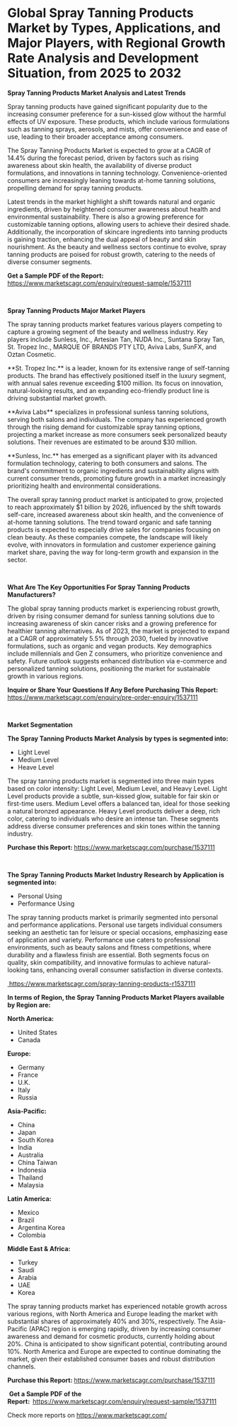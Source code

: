 <p><h1>Global Spray Tanning Products Market by Types, Applications, and Major Players, with Regional Growth Rate Analysis and Development Situation, from 2025 to 2032</h1></p><p><strong>Spray Tanning Products Market Analysis and Latest Trends</strong></p>
<p><p>Spray tanning products have gained significant popularity due to the increasing consumer preference for a sun-kissed glow without the harmful effects of UV exposure. These products, which include various formulations such as tanning sprays, aerosols, and mists, offer convenience and ease of use, leading to their broader acceptance among consumers.</p><p>The Spray Tanning Products Market is expected to grow at a CAGR of 14.4% during the forecast period, driven by factors such as rising awareness about skin health, the availability of diverse product formulations, and innovations in tanning technology. Convenience-oriented consumers are increasingly leaning towards at-home tanning solutions, propelling demand for spray tanning products. </p><p>Latest trends in the market highlight a shift towards natural and organic ingredients, driven by heightened consumer awareness about health and environmental sustainability. There is also a growing preference for customizable tanning options, allowing users to achieve their desired shade. Additionally, the incorporation of skincare ingredients into tanning products is gaining traction, enhancing the dual appeal of beauty and skin nourishment. As the beauty and wellness sectors continue to evolve, spray tanning products are poised for robust growth, catering to the needs of diverse consumer segments.</p></p>
<p><strong>Get a Sample PDF of the Report:&nbsp;</strong> <a href="https://www.marketscagr.com/enquiry/request-sample/1537111?utm_campaign=2320&utm_medium=2&utm_source=Github&utm_content=ia&utm_term=08022025&utm_id=spray-tanning-products">https://www.marketscagr.com/enquiry/request-sample/1537111</a></p>
<p>&nbsp;</p>
<p><strong>Spray Tanning Products Major Market Players</strong></p>
<p><p>The spray tanning products market features various players competing to capture a growing segment of the beauty and wellness industry. Key players include Sunless, Inc., Artesian Tan, NUDA Inc., Suntana Spray Tan, St. Tropez Inc., MARQUE OF BRANDS PTY LTD, Aviva Labs, SunFX, and Oztan Cosmetic.</p><p>**St. Tropez Inc.** is a leader, known for its extensive range of self-tanning products. The brand has effectively positioned itself in the luxury segment, with annual sales revenue exceeding $100 million. Its focus on innovation, natural-looking results, and an expanding eco-friendly product line is driving substantial market growth.</p><p>**Aviva Labs** specializes in professional sunless tanning solutions, serving both salons and individuals. The company has experienced growth through the rising demand for customizable spray tanning options, projecting a market increase as more consumers seek personalized beauty solutions. Their revenues are estimated to be around $30 million.</p><p>**Sunless, Inc.** has emerged as a significant player with its advanced formulation technology, catering to both consumers and salons. The brand's commitment to organic ingredients and sustainability aligns with current consumer trends, promoting future growth in a market increasingly prioritizing health and environmental considerations.</p><p>The overall spray tanning product market is anticipated to grow, projected to reach approximately $1 billion by 2026, influenced by the shift towards self-care, increased awareness about skin health, and the convenience of at-home tanning solutions. The trend toward organic and safe tanning products is expected to especially drive sales for companies focusing on clean beauty. As these companies compete, the landscape will likely evolve, with innovators in formulation and customer experience gaining market share, paving the way for long-term growth and expansion in the sector.</p></p>
<p>&nbsp;</p>
<p><strong>What Are The Key Opportunities For Spray Tanning Products Manufacturers?</strong></p>
<p><p>The global spray tanning products market is experiencing robust growth, driven by rising consumer demand for sunless tanning solutions due to increasing awareness of skin cancer risks and a growing preference for healthier tanning alternatives. As of 2023, the market is projected to expand at a CAGR of approximately 5.5% through 2030, fueled by innovative formulations, such as organic and vegan products. Key demographics include millennials and Gen Z consumers, who prioritize convenience and safety. Future outlook suggests enhanced distribution via e-commerce and personalized tanning solutions, positioning the market for sustainable growth in various regions.</p></p>
<p><strong>Inquire or Share Your Questions If Any Before Purchasing This Report:</strong> <a href="https://www.marketscagr.com/enquiry/pre-order-enquiry/1537111?utm_campaign=2320&utm_medium=2&utm_source=Github&utm_content=ia&utm_term=08022025&utm_id=spray-tanning-products">https://www.marketscagr.com/enquiry/pre-order-enquiry/1537111</a></p>
<p>&nbsp;</p>
<p><strong>Market Segmentation</strong></p>
<p><strong>The Spray Tanning Products Market Analysis by types is segmented into:</strong></p>
<p><ul><li>Light Level</li><li>Medium Level</li><li>Heave Level</li></ul></p>
<p><p>The spray tanning products market is segmented into three main types based on color intensity: Light Level, Medium Level, and Heavy Level. Light Level products provide a subtle, sun-kissed glow, suitable for fair skin or first-time users. Medium Level offers a balanced tan, ideal for those seeking a natural bronzed appearance. Heavy Level products deliver a deep, rich color, catering to individuals who desire an intense tan. These segments address diverse consumer preferences and skin tones within the tanning industry.</p></p>
<p><strong>Purchase this Report:&nbsp;</strong><a href="https://www.marketscagr.com/purchase/1537111?utm_campaign=2320&utm_medium=2&utm_source=Github&utm_content=ia&utm_term=08022025&utm_id=spray-tanning-products">https://www.marketscagr.com/purchase/1537111</a></p>
<p>&nbsp;</p>
<p><strong>The Spray Tanning Products Market Industry Research by Application is segmented into:</strong></p>
<p><ul><li>Personal Using</li><li>Performance Using</li></ul></p>
<p><p>The spray tanning products market is primarily segmented into personal and performance applications. Personal use targets individual consumers seeking an aesthetic tan for leisure or special occasions, emphasizing ease of application and variety. Performance use caters to professional environments, such as beauty salons and fitness competitions, where durability and a flawless finish are essential. Both segments focus on quality, skin compatibility, and innovative formulas to achieve natural-looking tans, enhancing overall consumer satisfaction in diverse contexts.</p></p>
<p><a href="https://www.marketscagr.com/spray-tanning-products-r1537111?utm_campaign=2320&utm_medium=2&utm_source=Github&utm_content=ia&utm_term=08022025&utm_id=spray-tanning-products">&nbsp;https://www.marketscagr.com/spray-tanning-products-r1537111</a></p>
<p><strong>In terms of Region, the Spray Tanning Products Market Players available by Region are:</strong></p>
<p>
    <p> <strong> North America: </strong>
        <ul>
            <li>United States</li>
            <li>Canada</li>
        </ul>
        </p> 
    <p> <strong> Europe: </strong>
        <ul>
            <li>Germany</li>
            <li>France</li>
            <li>U.K.</li>
            <li>Italy</li>
            <li>Russia</li>
        </ul>
        </p> 
    <p> <strong> Asia-Pacific: </strong>
        <ul>
            <li>China</li>
            <li>Japan</li>
            <li>South Korea</li>
            <li>India</li>
            <li>Australia</li>
            <li>China Taiwan</li>
            <li>Indonesia</li>
            <li>Thailand</li>
            <li>Malaysia</li>
        </ul>
        </p> 
    <p> <strong> Latin America: </strong>
        <ul>
            <li>Mexico</li>
            <li>Brazil</li>
            <li>Argentina Korea</li>
            <li>Colombia</li>
        </ul>
        </p> 
    <p> <strong> Middle East & Africa: </strong>
        <ul>
            <li>Turkey</li>
            <li>Saudi</li>
            <li>Arabia</li>
            <li>UAE</li>
            <li>Korea</li>
        </ul>
    </p>
    </p>
<p><p>The spray tanning products market has experienced notable growth across various regions, with North America and Europe leading the market with substantial shares of approximately 40% and 30%, respectively. The Asia-Pacific (APAC) region is emerging rapidly, driven by increasing consumer awareness and demand for cosmetic products, currently holding about 20%. China is anticipated to show significant potential, contributing around 10%. North America and Europe are expected to continue dominating the market, given their established consumer bases and robust distribution channels.</p></p>
<p><strong>Purchase this Report: </strong><a href="https://www.marketscagr.com/purchase/1537111?utm_campaign=2320&utm_medium=2&utm_source=Github&utm_content=ia&utm_term=08022025&utm_id=spray-tanning-products">https://www.marketscagr.com/purchase/1537111</a></p>
<p>&nbsp;<strong>Get a Sample PDF of the Report:&nbsp;&nbsp;</strong><a href="https://www.marketscagr.com/enquiry/request-sample/1537111?utm_campaign=2320&utm_medium=2&utm_source=Github&utm_content=ia&utm_term=08022025&utm_id=spray-tanning-products">https://www.marketscagr.com/enquiry/request-sample/1537111</a></p>
<p><strong></strong></p>
<p>Check more reports on <a href="https://www.marketscagr.com/?utm_campaign=2320&utm_medium=2&utm_source=Github&utm_content=ia&utm_term=08022025&utm_id=spray-tanning-products">https://www.marketscagr.com/</a></p>